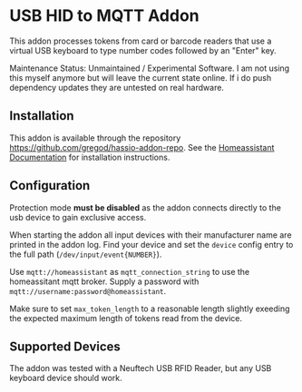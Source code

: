# USB HID to MQTT Addon

This addon processes tokens from card or barcode readers that use a virtual USB keyboard to type number codes followed by an "Enter" key.

Maintenance Status: Unmaintained / Experimental Software. I am not using this myself anymore but will leave the current state online. If i do push dependency updates they are untested on real hardware.

## Installation
This addon is available through the repository https://github.com/gregod/hassio-addon-repo. See the [Homeassistant Documentation](https://www.home-assistant.io/hassio/installing_third_party_addons/) for installation instructions.

## Configuration
Protection mode **must be disabled** as the addon connects directly to the usb device to gain exclusive access.

When starting the addon all input devices with their manufacturer name are printed in the addon log. 
Find your device and set the `device` config entry to the full path (`/dev/input/event{NUMBER}`).

Use `mqtt://homeassistant` as `mqtt_connection_string` to use the homeassitant mqtt broker.
Supply a password with `mqtt://username:password@homeassistant`.

Make sure to set `max_token_length` to a reasonable length slightly exeeding the expected maximum length of tokens read from the device. 

## Supported Devices

The addon was tested with a Neuftech USB RFID Reader, but any USB keyboard device should work.

